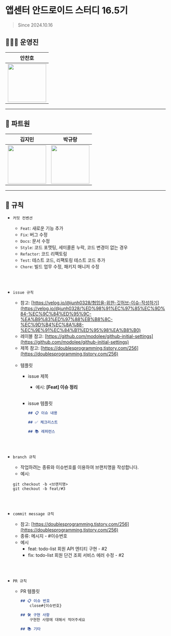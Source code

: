 # 앱센터 안드로이드 스터디 16.5기
> Since 2024.10.16

## 👩🏻‍💻 운영진

|**안찬호**|
|:-:|
| <a href="https://github.com/ACH1002"><img src="https://avatars.githubusercontent.com/ACH1002" width="120"></a> |    
---

## 👫 파트원

|김지민|박규랑|
|:-:|:-:|
| <a href="https://github.com/Jimin15"><img src="https://avatars.githubusercontent.com/Jimin15" width="120"></a> |<a href="https://github.com/guran9"><img src="https://avatars.githubusercontent.com/guran9" width="120"></a>|
---


## 📝 규칙
 
- `커밋 컨벤션`
    - `Feat`: 새로운 기능 추가
    - `Fix`: 버그 수정
    - `Docs`: 문서 수정 
    - `Style`: 코드 포맷팅, 세미콜론 누락, 코드 변경이 없는 경우
    - `Refactor`: 코드 리팩토링
    - `Test`: 테스트 코드, 리팩토링 테스트 코드 추가
    - `Chore`: 빌드 업무 수정, 패키지 매니저 수정
    
  <br><br>

- `issue 규칙`
    - 참고: [https://velog.io/@junh0328/협업을-위한-깃허브-이슈-작성하기](https://velog.io/@junh0328/%ED%98%91%EC%97%85%EC%9D%84-%EC%9C%84%ED%95%9C-%EA%B9%83%ED%97%88%EB%B8%8C-%EC%9D%B4%EC%8A%88-%EC%9E%91%EC%84%B1%ED%95%98%EA%B8%B0)
    - 레이블 참고:
      [https://github.com/modolee/github-initial-settings](https://github.com/modolee/github-initial-settings)
    - 제목 참고: [https://doublesprogramming.tistory.com/256](https://doublesprogramming.tistory.com/256)
      <br><br>
    - 템플릿
        - issue 제목
            - 예시: **[Feat] 이슈 정리**
          <br><br>
          
        - issue 템플릿

            ```markdown
            ## 📋 이슈 내용
            
            ## ✅ 체크리스트
          
            ## 📚 레퍼런스
            
            ```
    <br><br>
      
- `branch 규칙`
    - 작업하려는 종류와 이슈번호를 이용하여 브랜치명을 작성합니다.
    - 예시:
    ```
  git checkout -b <브랜치명>      
  git checkout -b feat/#3
    ```
  <br><br>

- `commit message 규칙`
    - 참고: [https://doublesprogramming.tistory.com/256](https://doublesprogramming.tistory.com/256)
    - 종류: 메시지 - #이슈번호
    - 예시
        - feat: todo-list 회원 API 엔티티 구현 - #2
        - fix: todo-list 회원 단건 조회 서비스 에러 수정 - #2
    
    <br><br>
      
- `PR 규칙`
    - PR 템플릿

        ```markdown
        ## 📋 이슈 번호
            close#{이슈번호}
      
        ## 🛠 구현 사항
            구현한 사항에 대해서 적어주세요
      
        ## 📚 기타
        
        ```
